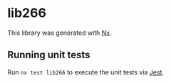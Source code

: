 # lib266

This library was generated with [Nx](https://nx.dev).

## Running unit tests

Run `nx test lib266` to execute the unit tests via [Jest](https://jestjs.io).

